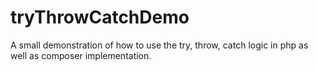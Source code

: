 tryThrowCatchDemo
=================

A small demonstration of how to use the try, throw, catch logic in php as well as composer implementation. 
